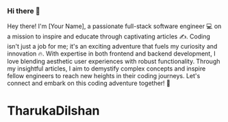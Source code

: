 ### Hi there 👋

Hey there! I'm [Your Name], a passionate full-stack software engineer 💻 on a mission to inspire and educate through captivating articles ✍️.
Coding isn't just a job for me; it's an exciting adventure that fuels my curiosity and innovation 🔥. With expertise in both frontend and backend development, I love blending aesthetic user experiences with robust functionality. Through my insightful articles, I aim to demystify complex concepts and inspire fellow engineers to reach new heights in their coding journeys. Let's connect and embark on this coding adventure together! 🌟
<H1>
  TharukaDilshan
</H1>




